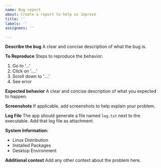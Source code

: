 ```yaml
---
name: Bug report
about: Create a report to help us improve
title: ''
labels: ''
assignees: ''

---
```


**Describe the bug**
A clear and concise description of what the bug is.

**To Reproduce**
Steps to reproduce the behavior:
1. Go to '...'
2. Click on '....'
3. Scroll down to '....'
4. See error

**Expected behavior**
A clear and concise description of what you expected to happen.

**Screenshots**
If applicable, add screenshots to help explain your problem.

**Log File**
The app should generate a file named `log.txt` next to the executable. Add that log file as attachment.

**System Information:**
 - Linux Distribution
 - Installed Packages
 - Desktop Environment

**Additional context**
Add any other context about the problem here.
